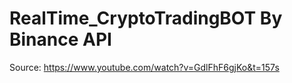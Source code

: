 # RealTime_CryptoTradingBOT By Binance API
Source: https://www.youtube.com/watch?v=GdlFhF6gjKo&t=157s

